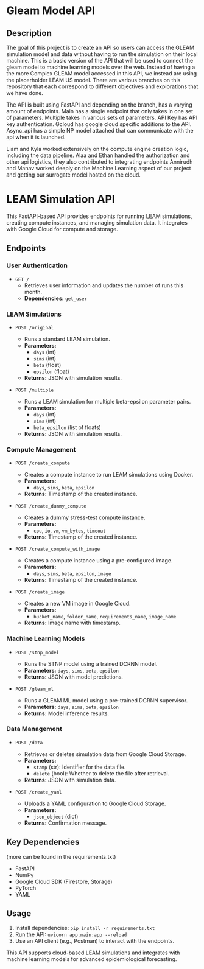 # Gleam Model API

## Description

The goal of this project is to create an API so users can access the GLEAM simulation model and data without having to run the simulation on their local machine. This is a basic version of the API that will be used to connect the gleam model to machine learning models over the web. Instead of having a the more Complex GLEAM model accessed in this API, we instead are using the placerholder LEAM US model. There are various branches on this repository that each correspond to different objectives and explorations that we have done. 

The API is built using FastAPI and depending on the branch, has a varying amount of endpoints. Main has a single endpoint that only takes in one set of parameters. Multiple takes in various sets of parameters. API Key has API key authentication. Gcloud has google cloud specific additions to the API. Async_api has a simple NP model attached that can communicate with the api when it is launched.

Liam and Kyla worked extensively on the compute engine creation logic, including the data pipeline.
Alaa and Ethan handled the authorization and other api logistics, they also contributed to integrating endpoints
Annirudh and Manav worked deeply on the Machine Learning aspect of our project and getting our surrogate model hosted on the cloud.


# LEAM Simulation API

This FastAPI-based API provides endpoints for running LEAM simulations, creating compute instances, and managing simulation data. It integrates with Google Cloud for compute and storage.

## Endpoints

### **User Authentication**
- `GET /`
  - Retrieves user information and updates the number of runs this month.
  - **Dependencies:** `get_user`

### **LEAM Simulations**
- `POST /original`
  - Runs a standard LEAM simulation.
  - **Parameters:**
    - `days` (int)
    - `sims` (int)
    - `beta` (float)
    - `epsilon` (float)
  - **Returns:** JSON with simulation results.

- `POST /multiple`
  - Runs a LEAM simulation for multiple beta-epsilon parameter pairs.
  - **Parameters:**
    - `days` (int)
    - `sims` (int)
    - `beta_epsilon` (list of floats)
  - **Returns:** JSON with simulation results.

### **Compute Management**
- `POST /create_compute`
  - Creates a compute instance to run LEAM simulations using Docker.
  - **Parameters:**
    - `days`, `sims`, `beta`, `epsilon`
  - **Returns:** Timestamp of the created instance.

- `POST /create_dummy_compute`
  - Creates a dummy stress-test compute instance.
  - **Parameters:**
    - `cpu`, `io`, `vm`, `vm_bytes`, `timeout`
  - **Returns:** Timestamp of the created instance.

- `POST /create_compute_with_image`
  - Creates a compute instance using a pre-configured image.
  - **Parameters:**
    - `days`, `sims`, `beta`, `epsilon`, `image`
  - **Returns:** Timestamp of the created instance.

- `POST /create_image`
  - Creates a new VM image in Google Cloud.
  - **Parameters:**
    - `bucket_name`, `folder_name`, `requirements_name`, `image_name`
  - **Returns:** Image name with timestamp.

### **Machine Learning Models**
- `POST /stnp_model`
  - Runs the STNP model using a trained DCRNN model.
  - **Parameters:** `days`, `sims`, `beta`, `epsilon`
  - **Returns:** JSON with model predictions.

- `POST /gleam_ml`
  - Runs a GLEAM ML model using a pre-trained DCRNN supervisor.
  - **Parameters:** `days`, `sims`, `beta`, `epsilon`
  - **Returns:** Model inference results.

### **Data Management**
- `POST /data`
  - Retrieves or deletes simulation data from Google Cloud Storage.
  - **Parameters:**
    - `stamp` (str): Identifier for the data file.
    - `delete` (bool): Whether to delete the file after retrieval.
  - **Returns:** JSON with simulation data.

- `POST /create_yaml`
  - Uploads a YAML configuration to Google Cloud Storage.
  - **Parameters:**
    - `json_object` (dict)
  - **Returns:** Confirmation message.

## Key Dependencies

(more can be found in the requirements.txt)

- FastAPI
- NumPy
- Google Cloud SDK (Firestore, Storage)
- PyTorch
- YAML

## Usage
1. Install dependencies: `pip install -r requirements.txt`
2. Run the API: `uvicorn app.main:app --reload`
3. Use an API client (e.g., Postman) to interact with the endpoints.

This API supports cloud-based LEAM simulations and integrates with machine learning models for advanced epidemiological forecasting.

